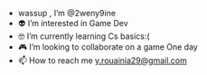 - wassup , I’m @2weny9ine
- 👽 I’m interested in Game Dev
- 🤓 I’m currently learning Cs basics:(
- 🎮 I’m looking to collaborate on a game One day
- 📫 How to reach me y.rouainia29@gmail.com

<!---
2weny9ine/2weny9ine is a ✨ special ✨ repository because its `README.md` (this file) appears on your GitHub profile.
You can click the Preview link to take a look at your changes.
--->

